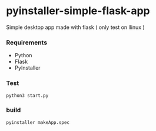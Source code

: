 # pyinstaller-simple-flask-app

Simple desktop app made with flask ( only test on llinux )


### Requirements

- Python
- Flask
- PyInstaller


### Test 

    python3 start.py

### build

    pyinstaller makeApp.spec



